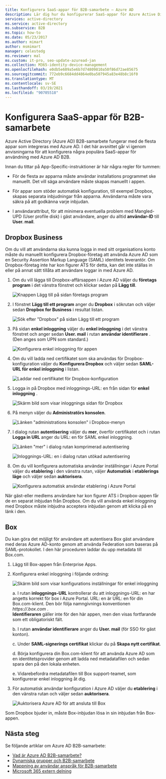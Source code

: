 ```yaml
---
title: Konfigurera SaaS-appar för B2B-samarbete – Azure AD
description: Lär dig hur du konfigurerar SaaS-appar för Azure Active Directory B2B-samarbete och Visa fler tillgängliga resurser.
services: active-directory
ms.service: active-directory
ms.subservice: B2B
ms.topic: how-to
ms.date: 05/23/2017
ms.author: mimart
author: msmimart
manager: celestedg
ms.reviewer: mal
ms.custom: it-pro, seo-update-azuread-jan
ms.collection: M365-identity-device-management
ms.openlocfilehash: e0db5e609a5e6b7d74809810a50f86d72ae85675
ms.sourcegitcommit: 772eb9c6684dd4864e0ba507945a83e48b8c16f0
ms.translationtype: MT
ms.contentlocale: sv-SE
ms.lasthandoff: 03/19/2021
ms.locfileid: "90705518"
---
```

# <a name="configure-saas-apps-for-b2b-collaboration"></a>Konfigurera SaaS-appar för B2B-samarbete

Azure Active Directory (Azure AD) B2B-samarbete fungerar med de flesta appar som integreras med Azure AD. I det här avsnittet går vi igenom anvisningarna för att konfigurera några populära SaaS-appar för användning med Azure AD B2B.

Innan du tittar på App-Specific-instruktioner är här några regler för tummen:

* För de flesta av apparna måste användar installations programmet ske manuellt. Det vill säga användare måste skapas manuellt i appen.

* För appar som stöder automatisk konfiguration, till exempel Dropbox, skapas separata inbjudningar från apparna. Användarna måste vara säkra på att godkänna varje inbjudan.

* I användarattribut, för att minimera eventuella problem med Mangled-UPD (User profile disk) i gäst användare, anger du alltid **användar-ID** till **User. mail**.


## <a name="dropbox-business"></a>Dropbox Business

Om du vill att användarna ska kunna logga in med sitt organisations konto måste du manuellt konfigurera Dropbox-företag att använda Azure AD som en Security Assertion Markup Language (SAML) identitets leverantör. Om Dropbox-företag inte har kon figurer ATS för detta, kan det inte ställas in eller på annat sätt tillåta att användare loggar in med Azure AD.

1. Om du vill lägga till Dropbox-affärsappen i Azure AD väljer du **företags program** i det vänstra fönstret och klickar sedan på **Lägg till**.

   ![Knappen Lägg till på sidan företags program](media/configure-saas-apps/add-dropbox.png)

2. I fönstret **Lägg till ett program** anger du **Dropbox** i sökrutan och väljer sedan **Dropbox for Business** i resultat listan.

   ![Sök efter "Dropbox" på sidan Lägg till ett program](media/configure-saas-apps/add-app-dialog.png)

3. På sidan **enkel inloggning** väljer du **enkel inloggning** i det vänstra fönstret och anger sedan **User. mail** i rutan **användar identifierare** . (Den anges som UPN som standard.)

   ![Konfigurera enkel inloggning för appen](media/configure-saas-apps/configure-app-sso.png)

4. Om du vill ladda ned certifikatet som ska användas för Dropbox-konfiguration väljer du **Konfigurera Dropbox** och väljer sedan **SAML-URL för enkel inloggning** i listan.

   ![Laddar ned certifikatet för Dropbox-konfiguration](media/configure-saas-apps/download-certificate.png)

5. Logga in på Dropbox med inloggnings-URL: en från sidan för **enkel inloggning** .

   ![Skärm bild som visar inloggnings sidan för Dropbox](media/configure-saas-apps/sign-in-to-dropbox.png)

6. På menyn väljer du **Administratörs konsolen**.

   ![Länken "administrations konsolen" i Dropbox-menyn](media/configure-saas-apps/dropbox-menu.png)

7. I dialog rutan **autentisering** väljer du **mer**, överför certifikatet och i rutan **Logga in URL** anger du URL: en för SAML enkel inloggning.

   ![Länken "mer" i dialog rutan komprimerad autentisering](media/configure-saas-apps/dropbox-auth-01.png)

   ![Inloggnings-URL: en i dialog rutan utökad autentisering](media/configure-saas-apps/paste-single-sign-on-URL.png)

8. Om du vill konfigurera automatiska användar inställningar i Azure Portal väljer du **etablering** i den vänstra rutan, väljer **Automatisk** i **etablerings läge** och väljer sedan **auktorisera**.

   ![Konfigurera automatisk användar etablering i Azure Portal](media/configure-saas-apps/set-up-automatic-provisioning.png)

När gäst-eller medlems användare har kon figurer ATS i Dropbox-appen får de en separat inbjudan från Dropbox. Om du vill använda enkel inloggning med Dropbox måste inbjudna acceptera inbjudan genom att klicka på en länk i den.

## <a name="box"></a>Box
Du kan göra det möjligt för användare att autentisera Box gäst användare med deras Azure AD-konto genom att använda Federation som baseras på SAML-protokollet. I den här proceduren laddar du upp metadata till Box.com.

1. Lägg till Box-appen från Enterprise Apps.

2. Konfigurera enkel inloggning i följande ordning:

   ![Skärm bild som visar konfigurations inställningar för enkel inloggning](media/configure-saas-apps/configure-box-sso.png)

   a. I rutan **inloggnings-URL** kontrollerar du att inloggnings-URL: en har angetts korrekt för box i Azure Portal. URL: en är URL: en för din Box.com-klient. Den bör följa namngivnings konventionen *https://.box.com* .  
   **Identifieraren** gäller inte för den här appen, men den visas fortfarande som ett obligatoriskt fält.

   b. I rutan **användar identifierare** anger du **User. mail** (för SSO för gäst konton).

   c. Under **SAML-signerings certifikat** klickar du på **Skapa nytt certifikat**.

   d. Börja konfigurera din Box.com-klient för att använda Azure AD som en identitetsprovider genom att ladda ned metadatafilen och sedan spara den på den lokala enheten.

   e. Vidarebefordra metadatafilen till Box support-teamet, som konfigurerar enkel inloggning åt dig.

3. För automatisk användar konfiguration i Azure AD väljer du **etablering** i den vänstra rutan och väljer sedan **auktorisera**.

   ![Auktorisera Azure AD för att ansluta till Box](media/configure-saas-apps/auth-azure-ad-to-connect-to-box.png)

Som Dropbox bjuder in, måste Box-inbjudan lösa in sin inbjudan från Box-appen.

## <a name="next-steps"></a>Nästa steg

Se följande artiklar om Azure AD B2B-samarbete:

- [Vad är Azure AD B2B-samarbete?](what-is-b2b.md)
- [Dynamiska grupper och B2B-samarbete](use-dynamic-groups.md)
- [Mappning av användar anspråk för B2B-samarbete](claims-mapping.md)
- [Microsoft 365 extern delning](o365-external-user.md)

